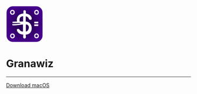 
<img src="./assets/icon.png" width="100" height="100" alt="GranaWiz Logo"/>

# Granawiz

---

<a href="https://drive.google.com/file/d/1lq7ifXi_A3P3gcAHQr92qI41ADb03QTP/view?usp=sharing" target = "_blank">Download macOS</p>